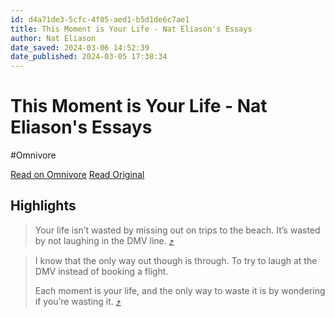 ```yaml
---
id: d4a71de3-5cfc-4f05-aed1-b5d1de6c7ae1
title: This Moment is Your Life - Nat Eliason's Essays
author: Nat Eliason
date_saved: 2024-03-06 14:52:39
date_published: 2024-03-05 17:38:34
---
```


# This Moment is Your Life - Nat Eliason's Essays
#Omnivore

[Read on Omnivore](https://omnivore.app/me/this-moment-is-your-life-nat-eliason-s-essays-18e15533739)
[Read Original](https://blog.nateliason.com/p/this-moment?triedRedirect=true)

## Highlights

> Your life isn’t wasted by missing out on trips to the beach. It’s wasted by not laughing in the DMV line. [⤴️](https://omnivore.app/me/this-moment-is-your-life-nat-eliason-s-essays-18e15533739#6b3684e1-a996-4114-85e3-516941c44c10) 

> I know that the only way out though is through. To try to laugh at the DMV instead of booking a flight. 
> 
> Each moment is your life, and the only way to waste it is by wondering if you’re wasting it. [⤴️](https://omnivore.app/me/this-moment-is-your-life-nat-eliason-s-essays-18e15533739#59e243b7-fe5c-40a1-9a1b-93ed23be27b1) 

